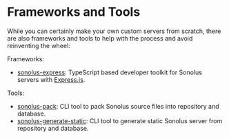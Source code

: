 # Frameworks and Tools

While you can certainly make your own custom servers from scratch, there are also frameworks and tools to help with the process and avoid reinventing the wheel:

Frameworks:

-   [sonolus-express](https://github.com/Sonolus/sonolus-express): TypeScript based developer toolkit for Sonolus servers with [Express.js](https://expressjs.com).

Tools:

-   [sonolus-pack](https://github.com/Sonolus/sonolus-pack): CLI tool to pack Sonolus source files into repository and database.
-   [sonolus-generate-static](https://github.com/Sonolus/sonolus-generate-static): CLI tool to generate static Sonolus server from repository and database.
